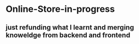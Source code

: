 # Online-Store-in-progress
## just refunding what I learnt and merging knoweldge from backend and frontend
